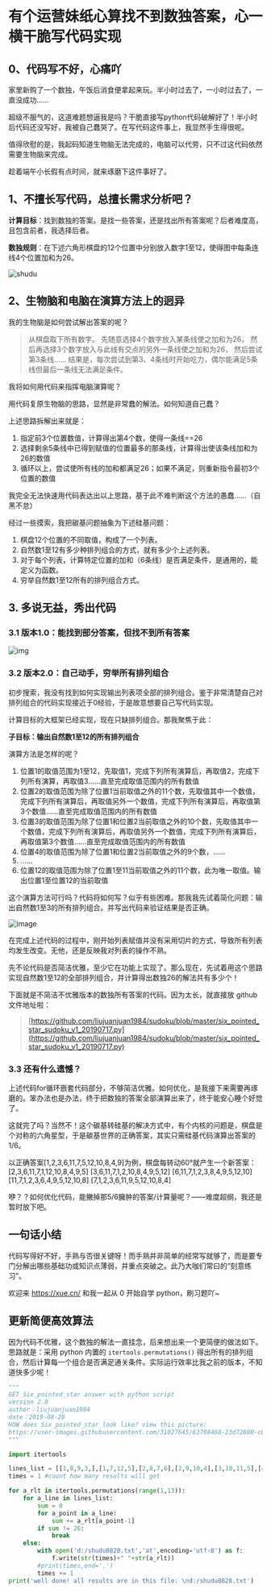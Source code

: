 # 有个运营妹纸心算找不到数独答案，心一横干脆写代码实现

## 0、代码写不好，心痛吖

家里新购了一个数独，午饭后消食便拿起来玩。半小时过去了，一小时过去了，一直没成功……

超级不服气的，这道难题想逼我是吗？干脆直接写python代码破解好了！半小时后代码还没写好，我被自己蠢哭了。在写代码这件事上，我显然手生得很呢。

值得欣慰的是，我起码知道生物脑无法完成的，电脑可以代劳，只不过这代码依然需要生物脑来完成。

趁着端午小长假有点时间，就来琢磨下这件事好了。

## 1、不擅长写代码，总擅长需求分析吧？

**计算目标**：找到数独的答案。是找一些答案，还是找出所有答案呢？后者难度高，且包含前者，我选择后者。

**数独规则**：在下述六角形棋盘的12个位置中分别放入数字1至12，使得图中每条连线4个位置加和为26。

![shudu](https://user-gold-cdn.xitu.io/2019/6/8/16b35eeef90cba38?w=1421&h=1079&f=jpeg&s=139698)

## 2、生物脑和电脑在演算方法上的迥异

我的生物脑是如何尝试解出答案的呢？

> 从棋盘取下所有数字。
> 先随意选择4个数字放入某条线使之加和为26，
> 然后再选择3个数字放入与此线有交点的另外一条线使之加和为26，
> 然后尝试第3条线……
> 结果是，每次尝试到第3、4条线时开始吃力，偶尔能满足5条线但最后一条线无法满足条件。

我将如何用代码来指挥电脑演算呢？

用代码复原生物脑的思路，显然是非常蠢的解法。如何知道自己蠢？

上述思路拆解出来就是：

1. 指定前3个位置数值，计算得出第4个数，使得一条线==26
2. 选择剩余5条线中已得到赋值的位置最多的那条线，计算得出使该条线加和为26的数值
3. 循环以上，尝试使所有线的加和都满足26；如果不满足，则重新指令最初3个位置的数值

我完全无法快速用代码表达出以上思路，基于此不难判断这个方法的愚蠢……（自黑不怠）

经过一些摸索，我把碳基问题抽象为下述硅基问题：

1. 棋盘12个位置的不同取值，构成了一个列表。
2. 自然数1至12有多少种排列组合的方式，就有多少个上述列表。
3. 对于每个列表，计算特定位置的加和（6条线）是否满足条件，是通用的，能定义为函数。
4. 穷举自然数1至12所有的排列组合方式。

## 3. 多说无益，秀出代码

### 3.1 版本1.0：能找到部分答案，但找不到所有答案

![img](https://user-images.githubusercontent.com/31027645/60950725-49958380-a32a-11e9-9a3b-238e3afa8251.png)

### 3.2 版本2.0：自己动手，穷举所有排列组合

初步搜索，我没有找到如何实现输出列表项全部的排列组合。鉴于非常清楚自己对排列组合的代码实现接近于0经验，于是故意想要自己写代码实现。

计算目标的大框架已经实现，现在只缺排列组合。那我聚焦于此：

**子目标：输出自然数1至12的所有排列组合**

演算方法是怎样的呢？

1. 位置1的取值范围为1至12，先取值1，完成下列所有演算后，再取值2，完成下列所有演算，再取值3……直至完成取值范围内的所有数值
2. 位置2的取值范围为除了位置1当前取值之外的11个数，先取值其中一个数值，完成下列所有演算后，再取值另外一个数值，完成下列所有演算后，再取值第3个数值……直至完成取值范围内的所有数值
3. 位置3的取值范围为除了位置1和位置2当前取值之外的10个数，先取值其中一个数值，完成下列所有演算后，再取值另外一个数值，完成下列所有演算后，再取值第3个数值……直至完成取值范围内的所有数值
4. 位置4的取值范围为除了位置1和位置2当前取值之外的9个数，……
5. ……
6. 位置12的取值范围为除了位置1至11当前取值之外的11个数，此为唯一取值。输出位置1至位置12的当前取值

这个演算方法可行吗？代码将如何写？似乎有些困难。那我我先试着简化问题：输出自然数1至3的所有排列组合。并写出代码来验证结果是否正确。

![image](https://user-images.githubusercontent.com/31027645/60951192-2f0fda00-a32b-11e9-96ba-30621c7856d4.png)


在完成上述代码的过程中，刚开始列表赋值并没有采用切片的方式，导致所有列表均发生改变。无他，还是反映我对列表的操作不熟。

先不论代码是否简洁优雅，至少它在功能上实现了。那么现在，先试着用这个思路实现自然数1至12的全部排列组合，并计算得出数独26的解法共有多少个！

下面就是不简洁不优雅版本的数独所有答案的代码。因为太长，就直接放 github 文件地址啦：

> [https://github.com/liujuanjuan1984/sudoku/blob/master/six_pointed_star_sudoku_v1_20190717.py](https://github.com/liujuanjuan1984/sudoku/blob/master/six_pointed_star_sudoku_v1_20190717.py)

### 3.3 还有什么遗憾？

上述代码for循环嵌套代码部分，不够简洁优雅。如何优化，是我接下来需要再琢磨的。笨办法也是办法，终于把数独的答案全部演算出来了，终于能安心睡个好觉了。

这就完了吗？当然不！这个碳基转硅基的解决方式中，有个内核的问题是，棋盘是个对称的六角星型，于是碳基世界的正确答案，其实只需硅基代码演算出答案的1/6。

以正确答案[1,2,3,6,11,7,5,12,10,8,4,9]为例，棋盘每转动60°就产生一个新答案：
[2,3,6,11,7,1,12,10,8,4,9,5]
[3,6,11,7,1,2,10,8,4,9,5,12]
[6,11,7,1,2,3,8,4,9,5,12,10]
[11,7,1,2,3,6,4,9,5,12,10,8]
[7,1,2,3,6,11,9,5,12,10,8,4]

咿？？如何优化代码，能撇掉那5/6臃肿的答案/计算量呢？——难度超纲，我还是暂时放下吧。

## 一句话小结

代码写得好不好，手熟与否很关键呀！而手熟并非简单的经常写就够了，而是要专门分解出哪些基础功或知识点薄弱，并重点突破之。此乃大咖们常曰的“刻意练习”。

欢迎来 https://xue.cn/ 和我一起从 0 开始自学 python，刷习题吖~

## 更新简便高效算法

因为代码不优雅，这个数独的解法一直挂念，后来想出来一个更简便的做法如下。思路就是：采用 python 内置的 `itertools.permutations()` 得出所有的排列组合，然后计算每一个组合是否满足通关条件。实际运行效率比我之前的版本，不知道快多少呢！

```python
"""
GET Six_pointed_star answer with python script
version 2.0
author：liujuanjuan1984
date：2019-08-28
HOW does Six_pointed_star look like? view this picture:
https://user-images.githubusercontent.com/31027645/63708468-23d72600-c867-11e9-9347-5ef925b4d108.png
"""

import itertools

lines_list = [[1,8,9,3,],[1,7,12,5],[2,8,7,6],[2,9,10,4],[3,10,11,5],[4,11,12,6]]
times = 1 #count how many results will get

for a_rlt in itertools.permutations(range(1,13)):
    for a_line in lines_list:
        sum = 0
        for a_point in a_line:
            sum += a_rlt[a_point-1]
        if sum != 26:
            break
    else:
        with open('d:/shudu0828.txt','at',encoding='utf-8') as f:
            f.write(str(times)+" "+str(a_rlt))
        #print(times,end=',')
        times += 1
print('well done! all results are in this file: \nd:/shudu0828.txt')

```

